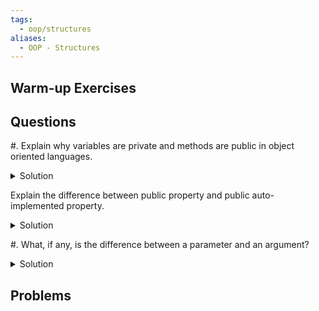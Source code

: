 ```yaml
---
tags:
  - oop/structures
aliases:
  - OOP - Structures
---
```


## Warm-up Exercises

## Questions

#. Explain why variables are private and methods are public in object oriented languages.
  <details><summary>Solution</summary>
    Variables are kept private to prevent their modification by external code or programs. Methods are left public because they are designated to allow external code or programs to interact with the contents of a class or object.  
  </details>

Explain the difference between public property and public auto-implemented property.
  <details><summary>Solution</summary>
    Public properties are used to access private variables similarly to Get and Set methods and may contain logic to check values being assigned or returned. Auto-implemented properties are those which do no more than store and return values.  
  </details>

#. What, if any, is the difference between a parameter and an argument?

<details>
<summary>Solution</summary>
A parameter is the placeholder for an argument in a method definition, and an argument is the actual value passed into a method call.
</details>


## Problems